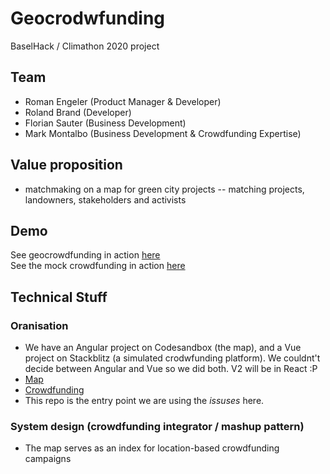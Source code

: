# Geocrodwfunding
BaselHack / Climathon 2020 project

## Team
* Roman Engeler (Product Manager & Developer)
* Roland Brand (Developer)
* Florian Sauter (Business Development)
* Mark Montalbo (Business Development & Crowdfunding Expertise)

## Value proposition
* matchmaking on a map for green city projects -- matching projects, landowners, stakeholders and activists

## Demo
See geocrowdfunding in action [here](https://jlvd5.csb.app/) <br>
See the mock crowdfunding in action [here](https://crowdsourcing.stackblitz.io/)

## Technical Stuff
### Oranisation
* We have an Angular project on Codesandbox (the map), and a Vue project on Stackblitz (a simulated crodwfunding platform). We couldnt't decide between Angular and Vue so we did both. V2 will be in React :P
* [Map](https://codesandbox.io/s/eager-proskuriakova-jlvd5)
* [Crowdfunding]()
* This repo is the entry point we are using the _issuses_ here.

### System design (crowdfunding integrator / mashup pattern)
* The map serves as an index for location-based crowdfunding campaigns
